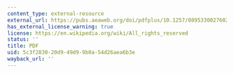 ```yaml
---
content_type: external-resource
external_url: https://pubs.aeaweb.org/doi/pdfplus/10.1257/089533002760278767
has_external_license_warning: true
license: https://en.wikipedia.org/wiki/All_rights_reserved
status: ''
title: PDF
uid: 5c3f2830-20d9-49d9-9b0a-54d26aea6b3e
wayback_url: ''
---
```


